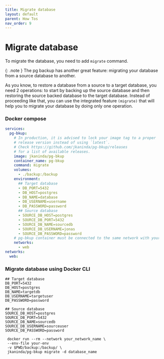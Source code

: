 ```yaml
---
title: Migrate database
layout: default
parent: How Tos
nav_order: 9
---
```


# Migrate database

To migrate the database, you need to add `migrate` command.

{: .note }
The pg backup has another great feature: migrating your database from a source database to another.

As you know, to restore a database from a source to a target database, you need 2 operations: to start by backing up the source database and then restoring the source backed database to the target database.
Instead of proceeding like that, you can use the integrated feature `(migrate)` that will help you to migrate your database by doing only one operation.


### Docker compose
```yml
services:
  pg-bkup:
    # In production, it is advised to lock your image tag to a proper
    # release version instead of using `latest`.
    # Check https://github.com/jkaninda/pg-bkup/releases
    # for a list of available releases.
    image: jkaninda/pg-bkup
    container_name: pg-bkup
    command: migrate
    volumes:
      - ./backup:/backup
    environment:
      ## Target database
      - DB_PORT=5432
      - DB_HOST=postgres
      - DB_NAME=database
      - DB_USERNAME=username
      - DB_PASSWORD=password
      ## Source database
      - SOURCE_DB_HOST=postgres
      - SOURCE_DB_PORT=5432
      - SOURCE_DB_NAME=sourcedb
      - SOURCE_DB_USERNAME=jonas
      - SOURCE_DB_PASSWORD=password
    # pg-bkup container must be connected to the same network with your database
    networks:
      - web
networks:
  web:
```

### Migrate database using Docker CLI

```env
## Target database
DB_PORT=5432
DB_HOST=postgres
DB_NAME=targetdb
DB_USERNAME=targetuser
DB_PASSWORD=password

## Source database
SOURCE_DB_HOST=postgres
SOURCE_DB_PORT=5432
SOURCE_DB_NAME=sourcedb
SOURCE_DB_USERNAME=sourceuser
SOURCE_DB_PASSWORD=password
```

```shell
 docker run --rm --network your_network_name \
 --env-file your-env
 -v $PWD/backup:/backup/ \
 jkaninda/pg-bkup migrate -d database_name
```
